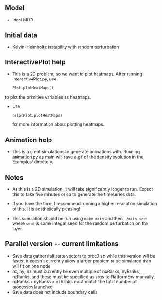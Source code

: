 Model
-----
  - Ideal MHD



Initial data
------------
  - Kelvin-Helmholtz instability with random perturbation



InteractivePlot help
--------------------
  - This is a 2D problem, so we want to plot heatmaps. After running
  interactivePlot.py, use

      `Plot.plotHeatMaps()`

  to plot the primitive variables as heatmaps.

  - Use

      `help(Plot.plotHeatMaps)`

    for more information about plotting heatmaps.



Animation help
--------------
  - This is a great simulations to generate animations with. Running animation.py
  as main will save a gif of the density evolution in the Examples/ directory.



Notes
-----
  - As this is a 2D simulation, it will take significantly longer to run. Expect
  this to take five minutes or so to generate the timeseries data.

  - If you have the time, I recommend running a higher resolution simulation of
  this. It is aesthetically pleasing!

  - This simulation should be run using `make main` and then `./main seed` where
  `seed` is some integar seed for the random perturbation on the layer.


Parallel version -- current limitations
---------------------------------------
  - Save data gathers all state vectors to proc0 so while this version will be faster, it doesn't currently allow a larger problem to be simulated than will fit on one node
  - nx, ny, nz must currently be even multiple of nxRanks, nyRanks, nzRanks, and these must be specified as args to PlatformEnv manually. 
  - nxRanks x nyRanks x nzRanks must match the total number of processes launched
  - Save data does not include boundary cells


